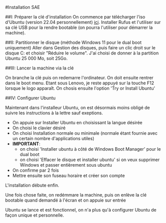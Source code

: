 #Installation SAE

##I: Préparer la clé d'installation
On commence par télécharger l'iso d'Ubuntu (version 22.04 personnellement) [ici](https://lecrabeinfo.net/installer-ubuntu-22-04-lts-en-dual-boot-avec-windows.html).
Installer Rufus et l'utiliser sur sa clé USB pour la rendre bootable (on pourra l'utiliser pour démarrer la machine).

##II: Partitionner le disque (méthode Windows 11 pour le dual boot uniquement)
Aller dans Gestion des disques, puis faire un clic droit sur le disque C: et choisir "Réduire le volume".
J'ai choisi de donner à la partition Ubuntu 25 000 Mo, soit 25Go.

##III: Lancer la machine via la clé

On branche la clé puis on redemarre l'ordinateur.
On doit ensuite rentrer dans le boot menu. Etant sous Lenovo, je reste appuyé sur la touche F12 lorsque le logo apparaît.
On chosis ensuite l'option 'Try or Install Ubuntu'

##IV: Configurer Ubuntu

Maintenant dans l'installeur Ubuntu, on est désormais moins obligé de suivre les instructions à la lettre sauf exeptions.
- On appuie sur Installer Ubuntu en choisissant la langue désirée
- On choisi le clavier désiré
- On choisi Installation normale ou minimale (normale étant fournie avec un certain nombre d'applications utiles)
- **IMPORTANT**: 
    - on choisi 'Installer ubuntu à côté de Windows Boot Manager' pour le dual boot
    - on choisi 'Effacer le disque et installer ubuntu' si on veux supprimer Windows et passer entièrement sous ubuntu
- On confirme par 2 fois
- Mettre ensuite son fuseau horaire et créer son compte

L'installation débute enfin.

Une fois chose faite, on redémmare la machine, puis on enlève la clé bootable quand demandé à l'écran et on appuie sur entrée

Ubuntu se lance et est fonctionnel, on n'a plus qu'à configurer Ubuntu de façon unique et personnelle.

